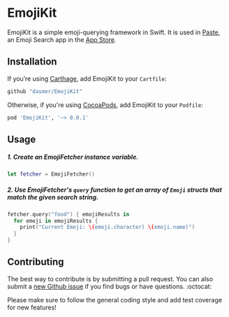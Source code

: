# EmojiKit
EmojiKit is a simple emoji-querying framework in Swift. It is used in [Paste](https://github.com/dasmer/Paste), an Emoji Search app in the [App Store](https://itunes.apple.com/us/app/paste-emoji-search/id1070640289).

Installation
------------
If you’re using [Carthage](http://github.com/Carthage/Carthage), add EmojiKit to your `Cartfile`:

```swift
github "dasmer/EmojiKit"
```

Otherwise, if you're using [CocoaPods](http://cocoapods.org), add EmojiKit to your `Podfile`:

```ruby
pod 'EmojiKit', '~> 0.0.1'
```

Usage
-----
##### 1. Create an EmojiFetcher instance variable.

```swift
let fetcher = EmojiFetcher()
```

##### 2. Use EmojiFetcher's `query` function to get an array of `Emoji` structs that match the given search string.

```swift
fetcher.query("food") { emojiResults in
  for emoji in emojiResults {
    print("Current Emoji: \(emoji.character) \(emoji.name)")
  }
}
```

Contributing
------------

The best way to contribute is by submitting a pull request. You can also submit a [new Github issue](https://github.com/dasmer/EmojiKit/issues/new) if you find bugs or have questions. :octocat:

Please make sure to follow the general coding style and add test coverage for new features!
